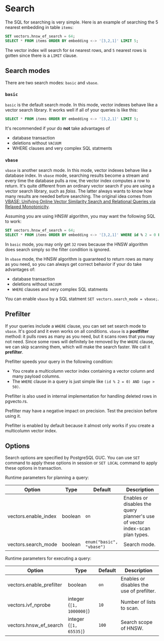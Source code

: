 # Search

The SQL for searching is very simple. Here is an example of searching the $5$ nearest embedding in table `items`:

```sql
SET vectors.hnsw_ef_search = 64;
SELECT * FROM items ORDER BY embedding <-> '[3,2,1]' LIMIT 5;
```

The vector index will search for `64` nearest rows, and `5` nearest rows is gotten since there is a `LIMIT` clause.

## Search modes

There are two search modes: `basic` and `vbase`.

### `basic`

`basic` is the default search mode. In this mode, vector indexes behave like a vector search library. It works well if all of your queries is like this:

```sql
SELECT * FROM items ORDER BY embedding <-> '[3,2,1]' LIMIT 5;
```

It's recommended if your do **not** take advantages of

* database transaction
* deletions without `VACUUM`
* WHERE clauses and very complex SQL statments

### `vbase`

`vbase` is another search mode. In this mode, vector indexes behave like a database index. In `vbase` mode, searching results become a stream and every time the database pulls a row, the vector index computes a row to return. It's quite different from an ordinary vector search if you are using a vector search library, such as *faiss*. The latter always wants to know how many results are needed before searching. The original idea comes from [VBASE: Unifying Online Vector Similarity Search and Relational Queries via Relaxed Monotonicity](https://www.usenix.org/conference/osdi23/presentation/zhang-qianxi).

Assuming you are using HNSW algorithm, you may want the following SQL to work:

```sql
SET vectors.hnsw_ef_search = 64;
SELECT * FROM items ORDER BY embedding <-> '[3,2,1]' WHERE id % 2 = 0 LIMIT 64;
```

In `basic` mode, you may only get `32` rows because the HNSW algorithm does search simply so the filter condition is ignored.

In `vbase` mode, the HNSW algorithm is guaranteed to return rows as many as you need, so you can always get correct behavior if your do take advantages of:

* database transaction
* deletions without `VACUUM`
* `WHERE` clauses and very complex SQL statments

You can enable `vbase` by a SQL statment `SET vectors.search_mode = vbase;`.

## Prefilter

If your queries include a `WHERE` clause, you can set set search mode to `vbase`. It's good and it even works on all conditions. `vbase` is a **postfilter** method: it pulls rows as many as you need, but it scans rows that you may not need. Since some rows will definitely be removed by the `WHERE` clause, we can skip scanning them, which will make the search faster. We call it **prefilter**.

Prefilter speeds your query in the following condition:

* You create a multicolumn vector index containing a vector column and many payload columns.
* The `WHERE` clause in a query is just simple like `(id % 2 = 0) AND (age >  50)`.

Prefilter is also used in internal implementation for handling deleted rows in pgvecto.rs.

Prefilter may have a negative impact on precision. Test the precision before using it.

Prefilter is enabled by default because it almost only works if you create a multicolumn vector index.

## Options

Search options are specified by PostgreSQL GUC. You can use `SET` command to apply these options in session or `SET LOCAL` command to apply these options in transaction.

Runtime parameters for planning a query:

| Option               | Type    | Default                  | Description                                                                  |
| -------------------- | ------- | ------------------------ | ---------------------------------------------------------------------------- |
| vectors.enable_index | boolean | `on`                     | Enables or disables the query planner's use of vector index-scan plan types. |
| vectors.search_mode  | boolean | `enum("basic", "vbase")` | Search mode.                                                                 |

Runtime parameters for executing a query:

| Option                   | Type                     | Default | Description                               |
| ------------------------ | ------------------------ | ------- | ----------------------------------------- |
| vectors.enable_prefilter | boolean                  | `on`    | Enables or disables the use of prefilter. |
| vectors.ivf_nprobe       | integer (`[1, 1000000]`) | `10`    | Number of lists to scan.                  |
| vectors.hnsw_ef_search   | integer (`[1, 65535]`)   | `100`   | Search scope of HNSW.                     |
